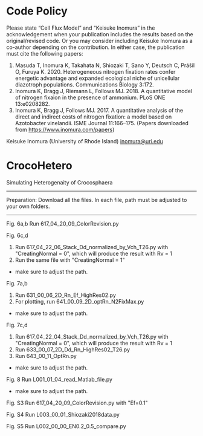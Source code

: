 
# Code Policy
Please state “Cell Flux Model” and “Keisuke Inomura” in the acknowledgement when your
publication includes the results based on the original/revised code. Or you may consider
including Keisuke Inomura as a co-author depending on the contribution. In either case, the
publication must cite the following papers:
1. Masuda T, Inomura K, Takahata N, Shiozaki T, Sano Y, Deutsch C, Prášil O, Furuya K. 2020. Heterogeneous nitrogen fixation rates confer energetic advantage and expanded ecological niche of unicellular diazotroph populations. Communications Biology 3:172.
2. Inomura K, Bragg J, Riemann L, Follows MJ. 2018. A quantitative model of nitrogen fixaion in the presence of ammonium. PLoS ONE 13:e0208282.
3. Inomura K, Bragg J, Follows MJ. 2017. A quantitative analysis of the direct and indirect costs of nitrogen fixation: a model based on Azotobacter vinelandii. ISME Journal 11:166–175.
(Papers downloaded from https://www.inomura.com/papers)

Keisuke Inomura (University of Rhode Island)
inomura@uri.edu


# CrocoHetero
Simulating Heterogenaity of Crocosphaera
**************
Preparation:
Download all the files.
In each file, path must be adjusted to your own folders.
**************
Fig. 6a,b
Run 617_04_20_09_ColorRevision.py

Fig. 6c,d
1. Run 617_04_22_06_Stack_Dd_normalized_by_Vch_T26.py with "CreatingNormal = 0", which will produce the result with Rv = 1
2. Run the same file with "CreatingNormal = 1"
* make sure to adjust the path.

Fig. 7a,b
1. Run 631_00_06_2D_Rn_Ef_HighRes02.py
2. For plotting, run 641_00_09_2D_optRn_N2FixMax.py
* make sure to adjust the path.

Fig. 7c,d
1. Run 617_04_22_04_Stack_Dd_normalized_by_Vch_T26.py with "CreatingNormal = 0", which will produce the result with Rv = 1
2. Run 633_00_07_2D_Dd_Rn_HighRes02_T26.py
3. Run 643_00_11_OptRn.py
* make sure to adjust the path.

Fig. 8
Run L001_01_04_read_Matlab_file.py
* make sure to adjust the path.

Fig. S3
Run 617_04_20_09_ColorRevision.py with "Ef=0.1"

Fig. S4
Run L003_00_01_Shiozaki2018data.py

Fig. S5
Run L002_00_00_EN0.2_0.5_compare.py
